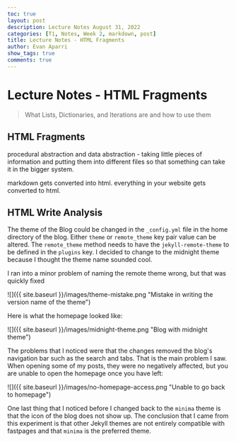 ```yaml
---
toc: true
layout: post
description: Lecture Notes August 31, 2022
categories: [T1, Notes, Week 2, markdown, post]
title: Lecture Notes - HTML Fragments
author: Evan Aparri
show_tags: true
comments: true
---
```


# Lecture Notes - HTML Fragments

> What Lists, Dictionaries, and Iterations are and how to use them

## HTML Fragments

procedural abstraction and data abstraction - taking little pieces of information and putting them into different files so that something can take it in the bigger system.

markdown gets converted into html.
everything in your website gets converted to html.

## HTML Write Analysis

The theme of the Blog could be changed in the `_config.yml` file in the home directory of the blog. Either `theme` or `remote_theme` key pair value can be altered. The `remote_theme` method needs to have the `jekyll-remote-theme` to be defined in the `plugins` key. I decided to change to the midnight theme because I thought the theme name sounded cool. 

I ran into a minor problem of naming the remote theme wrong, but that was quickly fixed

![]({{ site.baseurl }}/images/theme-mistake.png "Mistake in writing the version name of the theme")

Here is what the homepage looked like:

![]({{ site.baseurl }}/images/midnight-theme.png "Blog with midnight theme")

The problems that I noticed were that the changes removed the blog's navigation bar such as the search and tabs. That is the main problem I saw. When opening some of my posts, they were no negatively affected, but you are unable to open the homepage once you have left:

![]({{ site.baseurl }}/images/no-homepage-access.png "Unable to go back to homepage")

One last thing that I noticed before I changed back to the `minima` theme is that the icon of the blog does not show up. The conclusion that I came from this experiment is that other Jekyll themes are not entirely compatible with fastpages and that `minima` is the preferred theme.